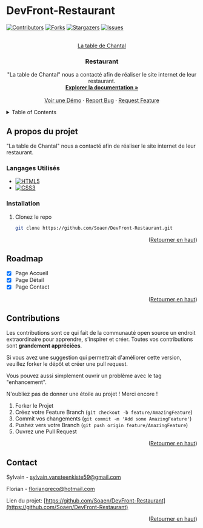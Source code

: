 # DevFront-Restaurant

<!-- Improved compatibility of back to top link: See: https://github.com/othneildrew/Best-README-Template/pull/73 -->
<a name="readme-top"></a>
<!--
*** Thanks for checking out the Best-README-Template. If you have a suggestion
*** that would make this better, please fork the repo and create a pull request
*** or simply open an issue with the tag "enhancement".
*** Don't forget to give the project a star!
*** Thanks again! Now go create something AMAZING! :D
-->



<!-- PROJECT SHIELDS -->
<!--
*** I'm using markdown "reference style" links for readability.
*** Reference links are enclosed in brackets [ ] instead of parentheses ( ).
*** See the bottom of this document for the declaration of the reference variables
*** for contributors-url, forks-url, etc. This is an optional, concise syntax you may use.
*** https://www.markdownguide.org/basic-syntax/#reference-style-links
-->
[![Contributors][contributors-shield]][contributors-url]
[![Forks][forks-shield]][forks-url]
[![Stargazers][stars-shield]][stars-url]
[![Issues][issues-shield]][issues-url]



<!-- PROJECT LOGO -->
<br />
<div align="center">
  <a href="https://github.com/Soaen/DevFront-Restaurant">
    La table de Chantal
  </a>

<h3 align="center">Restaurant</h3>

  <p align="center">
    "La table de Chantal" nous a contacté afin de réaliser le site internet de leur restaurant.
    <br />
    <a href="https://github.com/Soaen/DevFront-Restaurant"><strong>Explorer la documentation »</strong></a>
    <br />
    <br />
    <a href="https://github.com/Soaen/DevFront-Restaurant">Voir une Démo</a>
    ·
    <a href="https://github.com/Soaen/DevFront-Restaurant/issues">Report Bug</a>
    ·
    <a href="https://github.com/Soaen/DevFront-Restaurant/issues">Request Feature</a>
  </p>
</div>



<!-- TABLE OF CONTENTS -->
<details>
  <summary>Table of Contents</summary>
  <ol>
    <li>
      <a href="#a-propos-du-projet">A propos du projet</a>
    </li>
    <li><a href="#installation">Installation</a></li>
    <li><a href="#roadmap">Roadmap</a></li>
    <li><a href="#contributions">Contributions</a></li>
    <li><a href="#contact">Contact</a></li>
  </ol>
</details>



<!-- ABOUT THE PROJECT -->
## A propos du projet

"La table de Chantal" nous a contacté afin de réaliser le site internet de leur restaurant.


### Langages Utilisés

* [![HTML5][html.com]][html-url]
* [![CSS3][css.com]][css-url]


### Installation

1. Clonez le repo
   ```sh
   git clone https://github.com/Soaen/DevFront-Restaurant.git
   ```

<p align="right">(<a href="#readme-top">Retourner en haut</a>)</p>



<!-- ROADMAP -->
## Roadmap

- [X] Page Accueil
- [X] Page Détail
- [X] Page Contact

<p align="right">(<a href="#readme-top">Retourner en haut</a>)</p>



<!-- CONTRIBUTING -->
## Contributions

Les contributions sont ce qui fait de la communauté open source un endroit extraordinaire pour apprendre, s'inspirer et créer. Toutes vos contributions sont **grandement appréciées**.

Si vous avez une suggestion qui permettrait d'améliorer cette version, veuillez forker le dépôt et créer une pull request.

Vous pouvez aussi simplement ouvrir un problème avec le tag "enhancement".

N'oubliez pas de donner une étoile au projet ! Merci encore !


1. Forker le Projet
2. Créez votre Feature Branch (`git checkout -b feature/AmazingFeature`)
3. Commit vos changements (`git commit -m 'Add some AmazingFeature'`)
4. Pushez vers votre Branch (`git push origin feature/AmazingFeature`)
5. Ouvrez une Pull Request

<p align="right">(<a href="#readme-top">Retourner en haut</a>)</p>

<!-- CONTACT -->
## Contact

Sylvain - sylvain.vansteenkiste59@gmail.com

Florian - floriangreco@hotmail.com

Lien du projet: [https://github.com/Soaen/DevFront-Restaurant](https://github.com/Soaen/DevFront-Restaurant)

<p align="right">(<a href="#readme-top">Retourner en haut</a>)</p>



<!-- MARKDOWN LINKS & IMAGES -->
<!-- https://www.markdownguide.org/basic-syntax/#reference-style-links -->
[contributors-shield]: https://img.shields.io/github/contributors/Soaen/DevFront-Restaurant.svg?style=for-the-badge
[contributors-url]: https://github.com/Soaen/DevFront-Restaurant/graphs/contributors
[forks-shield]: https://img.shields.io/github/forks/Soaen/DevFront-Restaurant.svg?style=for-the-badge
[forks-url]: https://github.com/Soaen/DevFront-Restaurant/network/members
[stars-shield]: https://img.shields.io/github/stars/Soaen/DevFront-Restaurant.svg?style=for-the-badge
[stars-url]: https://github.com/Soaen/DevFront-Restaurant/stargazers
[issues-shield]: https://img.shields.io/github/issues/Soaen/DevFront-Restaurant.svg?style=for-the-badge
[issues-url]: https://github.com/Soaen/DevFront-Restaurant/issues
[product-screenshot]: images/screenshot.png
[html.com]: https://img.shields.io/badge/html5-%23E34F26.svg?style=for-the-badge&logo=html5&logoColor=white
[html-url]: https://html.com/
[css.com]: https://img.shields.io/badge/css3-%231572B6.svg?style=for-the-badge&logo=css3&logoColor=white
[css-url]: https://www.w3.org/Style/CSS/
[sass.com]: https://img.shields.io/badge/SASS-hotpink.svg?style=for-the-badge&logo=SASS&logoColor=white
[sass-url]: https://sass-lang.com/
